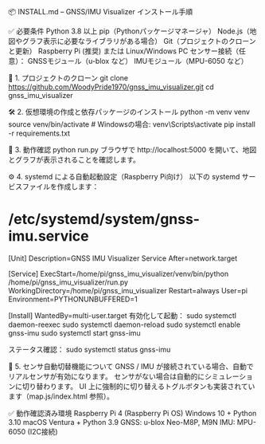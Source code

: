 📦 INSTALL.md – GNSS/IMU Visualizer インストール手順

✅ 必要条件
Python 3.8 以上
pip（Pythonパッケージマネージャ）
Node.js（地図やグラフ表示に必要なライブラリがある場合）
Git（プロジェクトのクローンと更新）
Raspberry Pi (推奨) または Linux/Windows PC
センサー接続（任意）：
GNSSモジュール（u-blox など）
IMUモジュール（MPU-6050 など）



📁 1. プロジェクトのクローン
git clone https://github.com/WoodyPride1970/gnss_imu_visualizer.git
cd gnss_imu_visualizer


🛠 2. 仮想環境の作成と依存パッケージのインストール
python -m venv venv
source venv/bin/activate     # Windowsの場合: venv\Scripts\activate
pip install -r requirements.txt


🧪 3. 動作確認
python run.py
ブラウザで http://localhost:5000 を開いて、地図とグラフが表示されることを確認します。


⚙️ 4. systemd による自動起動設定（Raspberry Pi向け）
以下の systemd サービスファイルを作成します：
# /etc/systemd/system/gnss-imu.service


[Unit]
Description=GNSS IMU Visualizer Service
After=network.target


[Service]
ExecStart=/home/pi/gnss_imu_visualizer/venv/bin/python /home/pi/gnss_imu_visualizer/run.py
WorkingDirectory=/home/pi/gnss_imu_visualizer
Restart=always
User=pi
Environment=PYTHONUNBUFFERED=1


[Install]
WantedBy=multi-user.target
有効化して起動：
sudo systemctl daemon-reexec
sudo systemctl daemon-reload
sudo systemctl enable gnss-imu
sudo systemctl start gnss-imu


ステータス確認：
sudo systemctl status gnss-imu


📡 5. センサ自動切替機能について
GNSS / IMU が接続されている場合、自動でリアルセンサが有効になります。
センサがない場合は自動的にシミュレーションに切り替わります。
UI 上に強制的に切り替えるトグルボタンも実装されています（map.js/index.html 参照）。


✅ 動作確認済み環境
Raspberry Pi 4 (Raspberry Pi OS)
Windows 10 + Python 3.10
macOS Ventura + Python 3.9
GNSS: u-blox Neo-M8P, M9N
IMU: MPU-6050 (I2C接続)
